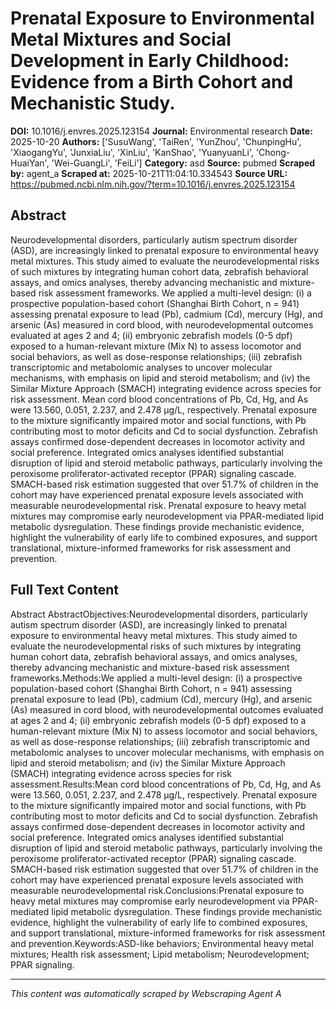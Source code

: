 # Prenatal Exposure to Environmental Metal Mixtures and Social Development in Early Childhood: Evidence from a Birth Cohort and Mechanistic Study.

**DOI:** 10.1016/j.envres.2025.123154
**Journal:** Environmental research
**Date:** 2025-10-20
**Authors:** ['SusuWang', 'TaiRen', 'YunZhou', 'ChunpingHu', 'XiaogangYu', 'JunxiaLiu', 'XinLiu', 'KanShao', 'YuanyuanLi', 'Chong-HuaiYan', 'Wei-GuangLi', 'FeiLi']
**Category:** asd
**Source:** pubmed
**Scraped by:** agent_a
**Scraped at:** 2025-10-21T11:04:10.334543
**Source URL:** https://pubmed.ncbi.nlm.nih.gov/?term=10.1016/j.envres.2025.123154

## Abstract

Neurodevelopmental disorders, particularly autism spectrum disorder (ASD), are increasingly linked to prenatal exposure to environmental heavy metal mixtures. This study aimed to evaluate the neurodevelopmental risks of such mixtures by integrating human cohort data, zebrafish behavioral assays, and omics analyses, thereby advancing mechanistic and mixture-based risk assessment frameworks.
We applied a multi-level design: (i) a prospective population-based cohort (Shanghai Birth Cohort, n = 941) assessing prenatal exposure to lead (Pb), cadmium (Cd), mercury (Hg), and arsenic (As) measured in cord blood, with neurodevelopmental outcomes evaluated at ages 2 and 4; (ii) embryonic zebrafish models (0-5 dpf) exposed to a human-relevant mixture (Mix N) to assess locomotor and social behaviors, as well as dose-response relationships; (iii) zebrafish transcriptomic and metabolomic analyses to uncover molecular mechanisms, with emphasis on lipid and steroid metabolism; and (iv) the Similar Mixture Approach (SMACH) integrating evidence across species for risk assessment.
Mean cord blood concentrations of Pb, Cd, Hg, and As were 13.560, 0.051, 2.237, and 2.478 μg/L, respectively. Prenatal exposure to the mixture significantly impaired motor and social functions, with Pb contributing most to motor deficits and Cd to social dysfunction. Zebrafish assays confirmed dose-dependent decreases in locomotor activity and social preference. Integrated omics analyses identified substantial disruption of lipid and steroid metabolic pathways, particularly involving the peroxisome proliferator-activated receptor (PPAR) signaling cascade. SMACH-based risk estimation suggested that over 51.7% of children in the cohort may have experienced prenatal exposure levels associated with measurable neurodevelopmental risk.
Prenatal exposure to heavy metal mixtures may compromise early neurodevelopment via PPAR-mediated lipid metabolic dysregulation. These findings provide mechanistic evidence, highlight the vulnerability of early life to combined exposures, and support translational, mixture-informed frameworks for risk assessment and prevention.

## Full Text Content

Abstract AbstractObjectives:Neurodevelopmental disorders, particularly autism spectrum disorder (ASD), are increasingly linked to prenatal exposure to environmental heavy metal mixtures. This study aimed to evaluate the neurodevelopmental risks of such mixtures by integrating human cohort data, zebrafish behavioral assays, and omics analyses, thereby advancing mechanistic and mixture-based risk assessment frameworks.Methods:We applied a multi-level design: (i) a prospective population-based cohort (Shanghai Birth Cohort, n = 941) assessing prenatal exposure to lead (Pb), cadmium (Cd), mercury (Hg), and arsenic (As) measured in cord blood, with neurodevelopmental outcomes evaluated at ages 2 and 4; (ii) embryonic zebrafish models (0-5 dpf) exposed to a human-relevant mixture (Mix N) to assess locomotor and social behaviors, as well as dose-response relationships; (iii) zebrafish transcriptomic and metabolomic analyses to uncover molecular mechanisms, with emphasis on lipid and steroid metabolism; and (iv) the Similar Mixture Approach (SMACH) integrating evidence across species for risk assessment.Results:Mean cord blood concentrations of Pb, Cd, Hg, and As were 13.560, 0.051, 2.237, and 2.478 μg/L, respectively. Prenatal exposure to the mixture significantly impaired motor and social functions, with Pb contributing most to motor deficits and Cd to social dysfunction. Zebrafish assays confirmed dose-dependent decreases in locomotor activity and social preference. Integrated omics analyses identified substantial disruption of lipid and steroid metabolic pathways, particularly involving the peroxisome proliferator-activated receptor (PPAR) signaling cascade. SMACH-based risk estimation suggested that over 51.7% of children in the cohort may have experienced prenatal exposure levels associated with measurable neurodevelopmental risk.Conclusions:Prenatal exposure to heavy metal mixtures may compromise early neurodevelopment via PPAR-mediated lipid metabolic dysregulation. These findings provide mechanistic evidence, highlight the vulnerability of early life to combined exposures, and support translational, mixture-informed frameworks for risk assessment and prevention.Keywords:ASD-like behaviors; Environmental heavy metal mixtures; Health risk assessment; Lipid metabolism; Neurodevelopment; PPAR signaling.

---
*This content was automatically scraped by Webscraping Agent A*
